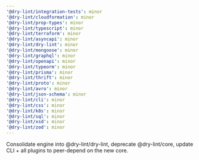 ```yaml
---
'@dry-lint/integration-tests': minor
'@dry-lint/cloudformation': minor
'@dry-lint/prop-types': minor
'@dry-lint/typescript': minor
'@dry-lint/terraform': minor
'@dry-lint/asyncapi': minor
'@dry-lint/dry-lint': minor
'@dry-lint/mongoose': minor
'@dry-lint/graphql': minor
'@dry-lint/openapi': minor
'@dry-lint/typeorm': minor
'@dry-lint/prisma': minor
'@dry-lint/thrift': minor
'@dry-lint/proto': minor
'@dry-lint/avro': minor
'@dry-lint/json-schema': minor
'@dry-lint/cli': minor
'@dry-lint/css': minor
'@dry-lint/k8s': minor
'@dry-lint/sql': minor
'@dry-lint/xsd': minor
'@dry-lint/zod': minor
---
```


Consolidate engine into @dry-lint/dry-lint, deprecate @dry-lint/core, update CLI + all plugins to peer-depend on the new core.
